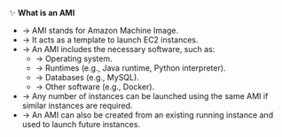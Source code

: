 ✨ **What is an AMI**
- → AMI stands for Amazon Machine Image.
- → It acts as a template to launch EC2 instances.
- → An AMI includes the necessary software, such as:
    - → Operating system.
    - → Runtimes (e.g., Java runtime, Python interpreter).
    - → Databases (e.g., MySQL).
    - → Other software (e.g., Docker).
- → Any number of instances can be launched using the same AMI if similar instances are required.
- → An AMI can also be created from an existing running instance and used to launch future instances.